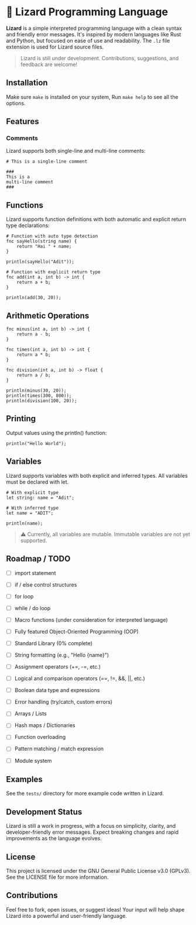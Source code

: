 # 🦎 Lizard Programming Language

**Lizard** is a simple interpreted programming language with a clean syntax and friendly error messages. It's inspired by modern languages like Rust and Python, but focused on ease of use and readability. The `.lz` file extension is used for Lizard source files.

> Lizard is still under development. Contributions, suggestions, and feedback are welcome!

## Installation 
Make sure `make` is installed on your system, Run `make help` to see all the options.

## Features

### Comments

Lizard supports both single-line and multi-line comments:

```lz
# This is a single-line comment

###
This is a 
multi-line comment
###
```

## Functions

Lizard supports function definitions with both automatic and explicit return type declarations:
```lz
# Function with auto type detection
fnc sayHello(string name) {
    return "Hai " + name;
}

println(sayHello("Adit"));

# Function with explicit return type
fnc add(int a, int b) -> int {
    return a + b;
}

println(add(30, 20));
```

## Arithmetic Operations

```lz
fnc minus(int a, int b) -> int {
    return a - b;
}

fnc times(int a, int b) -> int {
    return a * b;
}

fnc division(int a, int b) -> float {
    return a / b;
}

println(minus(30, 20));
println(times(300, 800));
println(division(100, 20));
```

## Printing

Output values using the println() function:
```lz
println("Hello World");

```

## Variables

Lizard supports variables with both explicit and inferred types. All variables must be declared with let.

```lz
# With explicit type
let string: name = "Adit";

# With inferred type
let name = "ADIT";

println(name);
```

> ⚠️ Currently, all variables are mutable. Immutable variables are not yet supported.

## Roadmap / TODO

- [ ] import statement
- [ ] if / else control structures
- [ ] for loop
- [ ] while / do loop
- [ ] Macro functions (under consideration for interpreted language)
- [ ] Fully featured Object-Oriented Programming (OOP)
- [ ] Standard Library (0% complete)
- [ ] String formatting (e.g., "Hello {name}")
- [ ] Assignment operators (+=, -=, etc.)
- [ ] Logical and comparison operators (==, !=, &&, ||, etc.)
- [ ] Boolean data type and expressions
- [ ] Error handling (try/catch, custom errors)
- [ ] Arrays / Lists
- [ ] Hash maps / Dictionaries
- [ ] Function overloading
- [ ] Pattern matching / match expression
- [ ] Module system


## Examples

See the `tests/` directory for more example code written in Lizard.

## Development Status

Lizard is still a work in progress, with a focus on simplicity, clarity, and developer-friendly error messages. Expect breaking changes and rapid improvements as the language evolves.


## License

This project is licensed under the GNU General Public License v3.0 (GPLv3).
See the LICENSE file for more information.


## Contributions

Feel free to fork, open issues, or suggest ideas! Your input will help shape Lizard into a powerful and user-friendly language.